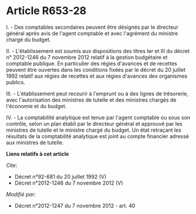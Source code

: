 # Article R653-28

I. - Des comptables secondaires peuvent être désignés par le directeur général après avis de l'agent comptable et avec
l'agrément du ministre chargé du budget. 

II. - L'établissement est soumis aux dispositions des titres Ier et III du décret n° 2012-1246 du 7 novembre 2012 relatif à
la gestion budgétaire et comptable publique. En particulier des régies d'avances et de recettes peuvent être ouvertes dans
les conditions fixées par le décret du 20 juillet 1992 relatif aux régies de recettes et aux régies d'avances des organismes
publics. 

III. - L'établissement peut recourir à l'emprunt ou à des lignes de trésorerie, avec l'autorisation des ministres de tutelle
et des ministres chargés de l'économie et du budget. 

IV. - La comptabilité analytique est tenue par l'agent comptable ou sous son contrôle, selon un plan établi par le directeur
général et approuvé par les ministres de tutelle et le ministre chargé du budget. Un état retraçant les résultats de la
comptabilité analytique est joint au compte financier adressé aux ministres de tutelle.

**Liens relatifs à cet article**

_Cite_:

  - Décret n°92-681 du 20 juillet 1992 (V)
  - Décret n°2012-1246 du 7 novembre 2012 (V)

_Modifié par_:

  - Décret n°2012-1247 du 7 novembre 2012 - art. 40
